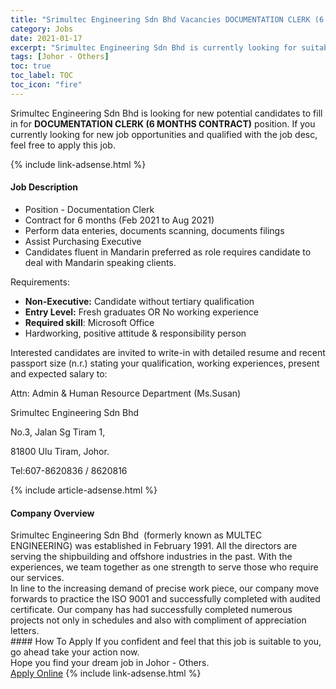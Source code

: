 ```yaml
---
title: "Srimultec Engineering Sdn Bhd Vacancies DOCUMENTATION CLERK (6 MONTHS CONTRACT)" 
category: Jobs 
date: 2021-01-17 
excerpt: "Srimultec Engineering Sdn Bhd is currently looking for suitable person to fill in the DOCUMENTATION CLERK (6 MONTHS CONTRACT) which positioned at Johor - Others" 
tags: [Johor - Others] 
toc: true 
toc_label: TOC 
toc_icon: "fire" 
--- 
```


<p>Srimultec Engineering Sdn Bhd is looking for new potential candidates to fill in for <b>DOCUMENTATION CLERK (6 MONTHS CONTRACT)</b> position. If you currently looking for new job opportunities and qualified with the job desc, feel free to apply this job.
</p>{% include link-adsense.html %} 
<div><div><h4>Job Description</h4></div><div><div><span><div><ul><li>Position - Documentation Clerk</li><li>Contract for 6 months (Feb 2021 to Aug 2021)</li><li>Perform data enteries, documents scanning, documents filings</li><li>Assist Purchasing Executive</li><li>Candidates fluent in Mandarin preferred as role requires candidate to deal with Mandarin speaking clients.</li></ul><p>Requirements:</p><ul><li><strong>Non-Executive:</strong>&#160;Candidate without tertiary qualification</li><li><strong>Entry Level:</strong>&#160;Fresh graduates OR No working experience</li><li><strong>Required skill</strong>: Microsoft Office</li><li>Hardworking, positive attitude &amp; responsibility person</li></ul><p>Interested candidates are invited to write-in with detailed resume and recent passport size (n.r.) stating your qualification, working experiences, present and expected salary to:</p><p>Attn: Admin &amp; Human Resource Department (Ms.Susan)</p><p>Srimultec Engineering Sdn Bhd</p><p>No.3, Jalan Sg Tiram 1,</p><p>81800 Ulu Tiram, Johor.</p><p>Tel:607-8620836 / 8620816</p></div></span></div></div></div> 
{% include article-adsense.html %} 
<div><div><h4>Company Overview</h4></div><div><div><span><div><div>Srimultec Engineering Sdn Bhd&#160; (formerly known as MULTEC ENGINEERING) was established in February 1991. All the directors are serving the shipbuilding and offshore industries in the past. With the experiences, we team together as one strength to serve those who require our services.</div>
<div>
<div>In line to the increasing demand of precise work piece, our company move forwards to practice the ISO 9001 and successfully completed with audited certificate. Our company has had successfully completed numerous projects not only in schedules and also with compliment of appreciation letters.</div>
</div></div></span></div></div></div> 
#### How To Apply 
If you confident and feel that this job is suitable to you, go ahead take your action now. <br/> 
Hope you find your dream job in Johor - Others. <br/> 
<a href="https://www.jobstreet.com.my/en/job/documentation-clerk-6-months-contract-4463693?jobId=jobstreet-my-job-4463693&sectionRank=30&token=0~772650d4-9821-4a12-a607-b73b03e65f0e&fr=SRP%20View%20In%20New%20Ta" class="btn btn--info" target="_blank" rel="nofollow noopenner">Apply Online</a> 
{% include link-adsense.html %} 